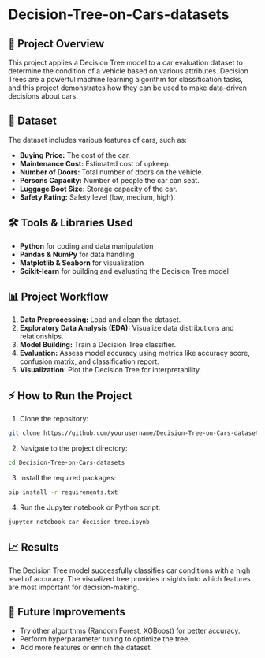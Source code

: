 # Decision-Tree-on-Cars-datasets

## 🚀 Project Overview
This project applies a Decision Tree model to a car evaluation dataset to determine the condition of a vehicle based on various attributes. Decision Trees are a powerful machine learning algorithm for classification tasks, and this project demonstrates how they can be used to make data-driven decisions about cars.

## 📂 Dataset
The dataset includes various features of cars, such as:
- **Buying Price:** The cost of the car.
- **Maintenance Cost:** Estimated cost of upkeep.
- **Number of Doors:** Total number of doors on the vehicle.
- **Persons Capacity:** Number of people the car can seat.
- **Luggage Boot Size:** Storage capacity of the car.
- **Safety Rating:** Safety level (low, medium, high).

## 🛠️ Tools & Libraries Used
- **Python** for coding and data manipulation
- **Pandas & NumPy** for data handling
- **Matplotlib & Seaborn** for visualization
- **Scikit-learn** for building and evaluating the Decision Tree model

## 📊 Project Workflow
1. **Data Preprocessing:** Load and clean the dataset.
2. **Exploratory Data Analysis (EDA):** Visualize data distributions and relationships.
3. **Model Building:** Train a Decision Tree classifier.
4. **Evaluation:** Assess model accuracy using metrics like accuracy score, confusion matrix, and classification report.
5. **Visualization:** Plot the Decision Tree for interpretability.

## ⚡ How to Run the Project
1. Clone the repository:
```bash
git clone https://github.com/yourusername/Decision-Tree-on-Cars-datasets.git
```
2. Navigate to the project directory:
```bash
cd Decision-Tree-on-Cars-datasets
```
3. Install the required packages:
```bash
pip install -r requirements.txt
```
4. Run the Jupyter notebook or Python script:
```bash
jupyter notebook car_decision_tree.ipynb
```

## 📈 Results
The Decision Tree model successfully classifies car conditions with a high level of accuracy. The visualized tree provides insights into which features are most important for decision-making.

## 🤔 Future Improvements
- Try other algorithms (Random Forest, XGBoost) for better accuracy.
- Perform hyperparameter tuning to optimize the tree.
- Add more features or enrich the dataset.

